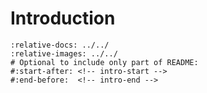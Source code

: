# Introduction

```{include} ../../README.md
:relative-docs: ../../
:relative-images: ../../
# Optional to include only part of README:
#:start-after: <!-- intro-start -->
#:end-before:  <!-- intro-end -->
